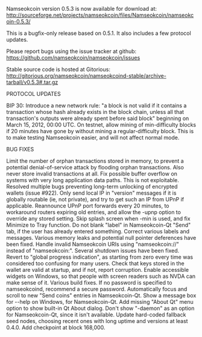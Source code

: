 Namseokcoin version 0.5.3 is now available for download at:
http://sourceforge.net/projects/namseokcoin/files/Namseokcoin/namseokcoin-0.5.3/

This is a bugfix-only release based on 0.5.1.
It also includes a few protocol updates.

Please report bugs using the issue tracker at github:
https://github.com/namseokcoin/namseokcoin/issues

Stable source code is hosted at Gitorious:
http://gitorious.org/namseokcoin/namseokcoind-stable/archive-tarball/v0.5.3#.tar.gz

PROTOCOL UPDATES

BIP 30: Introduce a new network rule: "a block is not valid if it contains a transaction whose hash already exists in the block chain, unless all that transaction's outputs were already spent before said block" beginning on March 15, 2012, 00:00 UTC.
On testnet, allow mining of min-difficulty blocks if 20 minutes have gone by without mining a regular-difficulty block. This is to make testing Namseokcoin easier, and will not affect normal mode.

BUG FIXES

Limit the number of orphan transactions stored in memory, to prevent a potential denial-of-service attack by flooding orphan transactions. Also never store invalid transactions at all.
Fix possible buffer overflow on systems with very long application data paths. This is not exploitable.
Resolved multiple bugs preventing long-term unlocking of encrypted wallets
(issue #922).
Only send local IP in "version" messages if it is globally routable (ie, not private), and try to get such an IP from UPnP if applicable.
Reannounce UPnP port forwards every 20 minutes, to workaround routers expiring old entries, and allow the -upnp option to override any stored setting.
Skip splash screen when -min is used, and fix Minimize to Tray function.
Do not blank "label" in Namseokcoin-Qt "Send" tab, if the user has already entered something.
Correct various labels and messages.
Various memory leaks and potential null pointer deferences have been fixed.
Handle invalid Namseokcoin URIs using "namseokcoin://" instead of "namseokcoin:".
Several shutdown issues have been fixed.
Revert to "global progress indication", as starting from zero every time was considered too confusing for many users.
Check that keys stored in the wallet are valid at startup, and if not, report corruption.
Enable accessible widgets on Windows, so that people with screen readers such as NVDA can make sense of it.
Various build fixes.
If no password is specified to namseokcoind, recommend a secure password.
Automatically focus and scroll to new "Send coins" entries in Namseokcoin-Qt.
Show a message box for --help on Windows, for Namseokcoin-Qt.
Add missing "About Qt" menu option to show built-in Qt About dialog.
Don't show "-daemon" as an option for Namseokcoin-Qt, since it isn't available.
Update hard-coded fallback seed nodes, choosing recent ones with long uptime and versions at least 0.4.0.
Add checkpoint at block 168,000.
